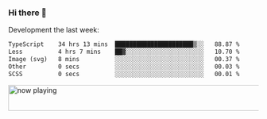 ### Hi there 👋

Development the last week:
<!--START_SECTION:waka-->

```txt
TypeScript    34 hrs 13 mins  ██████████████████████▒░░   88.87 %
Less          4 hrs 7 mins    ██▓░░░░░░░░░░░░░░░░░░░░░░   10.70 %
Image (svg)   8 mins          ░░░░░░░░░░░░░░░░░░░░░░░░░   00.37 %
Other         0 secs          ░░░░░░░░░░░░░░░░░░░░░░░░░   00.03 %
SCSS          0 secs          ░░░░░░░░░░░░░░░░░░░░░░░░░   00.01 %
```

<!--END_SECTION:waka-->

<!--
**JASONPANGGO/jasonpanggo** is a ✨ _special_ ✨ repository because its `README.md` (this file) appears on your GitHub profile.

Here are some ideas to get you started:

- 🔭 I’m currently working on ...
- 🌱 I’m currently learning ...
- 👯 I’m looking to collaborate on ...
- 🤔 I’m looking for help with ...
- 💬 Ask me about ...
- 📫 How to reach me: ...
- 😄 Pronouns: ...
- ⚡ Fun fact: ...
-->

<a href="https://volt.fm/user/q8yd9e79csfr57rt" target="_blank"><img src="https://spotify-badge-egoist.vercel.app/api/now-playing" width="540" height="52" alt="now playing"></a>
